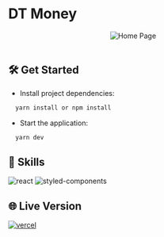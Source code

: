 # DT Money
<div align="center">
<img src="https://github.com/rodrigodevelop-tech/repositorio-de-Imagens/blob/main/dt-money.png" alt="Home Page"  />
</div>
<br />

## 🛠 Get Started

- Install project dependencies:

```ts
  yarn install or npm install
```

- Start the application:

```ts
  yarn dev
```

## 🌠 Skills

![react][react]  ![styled-components][styled-components]

## 🌐 Live Version

[![vercel](https://img.shields.io/badge/vercel-000?style=for-the-badge&logo=vercel&logoColor=white)](/)

[react]: https://img.shields.io/badge/react-1E4174?style=for-the-badge&logo=react&logoColor=white
[styled-components]: https://img.shields.io/badge/styled--components-DB7093?style=for-the-badge&logo=styled-components&logoColor=white
